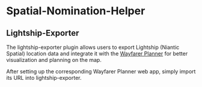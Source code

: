 # Spatial-Nomination-Helper

## Lightship-Exporter

The lightship-exporter plugin allows users to export Lightship (Niantic Spatial) location data and integrate it with the [Wayfarer Planner](https://gitlab.com/NvlblNm/wayfarer) for better visualization and planning on the map.

After setting up the corresponding Wayfarer Planner web app, simply import its URL into lightship-exporter.

